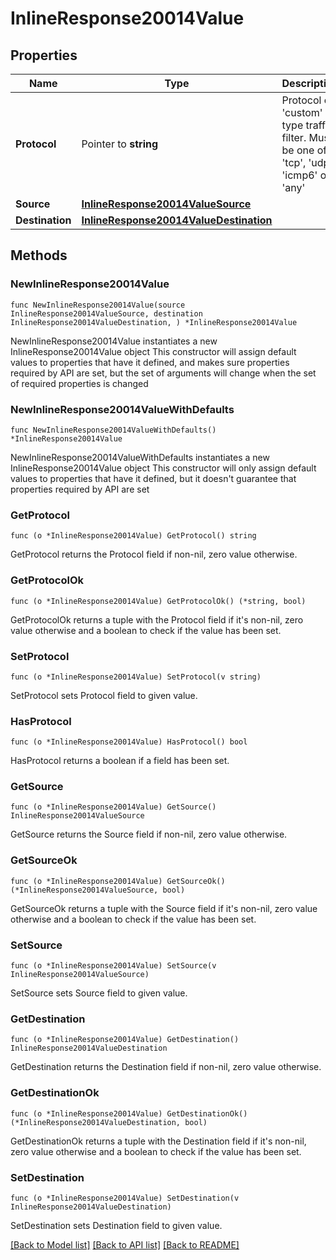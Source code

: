 # InlineResponse20014Value

## Properties

Name | Type | Description | Notes
------------ | ------------- | ------------- | -------------
**Protocol** | Pointer to **string** | Protocol of &#39;custom&#39; type traffic filter. Must be one of: &#39;tcp&#39;, &#39;udp&#39;, &#39;icmp6&#39; or &#39;any&#39; | [optional] 
**Source** | [**InlineResponse20014ValueSource**](InlineResponse20014ValueSource.md) |  | 
**Destination** | [**InlineResponse20014ValueDestination**](InlineResponse20014ValueDestination.md) |  | 

## Methods

### NewInlineResponse20014Value

`func NewInlineResponse20014Value(source InlineResponse20014ValueSource, destination InlineResponse20014ValueDestination, ) *InlineResponse20014Value`

NewInlineResponse20014Value instantiates a new InlineResponse20014Value object
This constructor will assign default values to properties that have it defined,
and makes sure properties required by API are set, but the set of arguments
will change when the set of required properties is changed

### NewInlineResponse20014ValueWithDefaults

`func NewInlineResponse20014ValueWithDefaults() *InlineResponse20014Value`

NewInlineResponse20014ValueWithDefaults instantiates a new InlineResponse20014Value object
This constructor will only assign default values to properties that have it defined,
but it doesn't guarantee that properties required by API are set

### GetProtocol

`func (o *InlineResponse20014Value) GetProtocol() string`

GetProtocol returns the Protocol field if non-nil, zero value otherwise.

### GetProtocolOk

`func (o *InlineResponse20014Value) GetProtocolOk() (*string, bool)`

GetProtocolOk returns a tuple with the Protocol field if it's non-nil, zero value otherwise
and a boolean to check if the value has been set.

### SetProtocol

`func (o *InlineResponse20014Value) SetProtocol(v string)`

SetProtocol sets Protocol field to given value.

### HasProtocol

`func (o *InlineResponse20014Value) HasProtocol() bool`

HasProtocol returns a boolean if a field has been set.

### GetSource

`func (o *InlineResponse20014Value) GetSource() InlineResponse20014ValueSource`

GetSource returns the Source field if non-nil, zero value otherwise.

### GetSourceOk

`func (o *InlineResponse20014Value) GetSourceOk() (*InlineResponse20014ValueSource, bool)`

GetSourceOk returns a tuple with the Source field if it's non-nil, zero value otherwise
and a boolean to check if the value has been set.

### SetSource

`func (o *InlineResponse20014Value) SetSource(v InlineResponse20014ValueSource)`

SetSource sets Source field to given value.


### GetDestination

`func (o *InlineResponse20014Value) GetDestination() InlineResponse20014ValueDestination`

GetDestination returns the Destination field if non-nil, zero value otherwise.

### GetDestinationOk

`func (o *InlineResponse20014Value) GetDestinationOk() (*InlineResponse20014ValueDestination, bool)`

GetDestinationOk returns a tuple with the Destination field if it's non-nil, zero value otherwise
and a boolean to check if the value has been set.

### SetDestination

`func (o *InlineResponse20014Value) SetDestination(v InlineResponse20014ValueDestination)`

SetDestination sets Destination field to given value.



[[Back to Model list]](../README.md#documentation-for-models) [[Back to API list]](../README.md#documentation-for-api-endpoints) [[Back to README]](../README.md)


